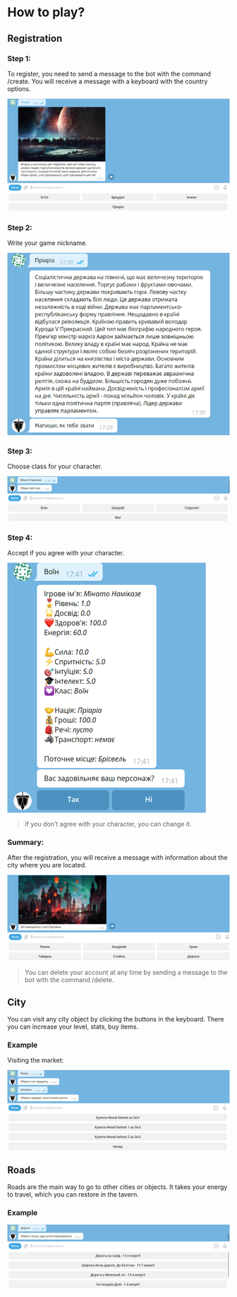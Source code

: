 # How to play?

## Registration

### Step 1:

To register, you need to send a message to the bot with the command /create. You will receive a message with a keyboard with the country options.

![First image](../images/register1.png)

### Step 2:

Write your game nickname.

![Second image](../images/register2.png)

### Step 3:

Choose class for your character.

![Third image](../images/register3.png)

### Step 4:

Accept if you agree with your character.

![Fourth image](../images/register4.png)

> If you don't agree with your character, you can change it.

### Summary:

After the registration, you will receive a message with information about the city where you are located.

![Summary image](../images/register5.png)

> You can delete your account at any time by sending a message to the bot with the command /delete.

## City

You can visit any city object by clicking the buttons in the keyboard. There you can increase your level, stats, buy items.

### Example

Visiting the market:

![Market image](../images/market.png)

## Roads

Roads are the main way to go to other cities or objects. It takes your energy to travel, which you can restore in the tavern.

### Example

![Roads image](../images/roads.png)


